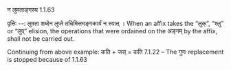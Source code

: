

 न लुमताङ्गस्य 1.1.63 


वृत्तिः --: लुमता शब्देन लुप्ते तन्निमित्तमङ्गकार्यं न स्यात् । When an affix takes the “लुक्”, “श्लु” or “लुप्” elision, the operations that were ordained on the अङ्गम् by the affix, shall not be carried out. 


Continuing from above example: कति + जस् = कति 7.1.22 – The गुणः replacement is stopped because of 1.1.63 


